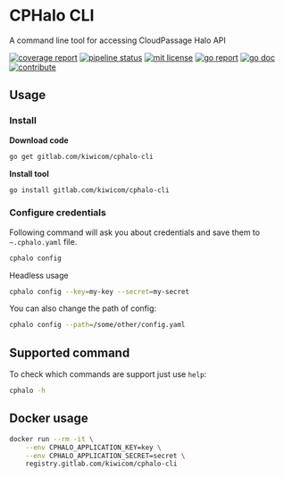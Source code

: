 # CPHalo CLI

A command line tool for accessing CloudPassage Halo API

[![coverage report](https://gitlab.com/kiwicom/cphalo-cli/badges/master/pipeline.svg)](https://gitlab.com/kiwicom/cphalo-cli/pipelines)
[![pipeline status](https://gitlab.com/kiwicom/cphalo-cli/badges/master/coverage.svg)](https://gitlab.com/kiwicom/cphalo-cli/commits/master)
[![mit license](https://img.shields.io/badge/license-MIT-green.svg)](https://gitlab.com/kiwicom/cphalo-cli/blob/master/LICENSE)
[![go report](https://goreportcard.com/badge/gitlab.com/kiwicom/cphalo-cli)](https://goreportcard.com/report/gitlab.com/kiwicom/cphalo-cli)
[![go doc](https://godoc.org/gitlab.com/kiwicom/cphalo-cli?status.svg)](https://godoc.org/gitlab.com/kiwicom/cphalo-cli)
[![contribute](https://img.shields.io/badge/contributions-welcome-brightgreen.svg)](https://gitlab.com/kiwicom/cphalo-cli/forks/new)


## Usage

### Install

**Download code**

```bash
go get gitlab.com/kiwicom/cphalo-cli
```

**Install tool**

```bash
go install gitlab.com/kiwicom/cphalo-cli
```

### Configure credentials

Following command will ask you about credentials and save them to `~.cphalo.yaml` file.

```bash
cphalo config
```

Headless usage

```bash
cphalo config --key=my-key --secret=my-secret
```

You can also change the path of config:

```bash
cphalo config --path=/some/other/config.yaml
```

## Supported command

To check which commands are support just use `help`:

```bash
cphalo -h
``` 

## Docker usage

```bash
docker run --rm -it \
    --env CPHALO_APPLICATION_KEY=key \
    --env CPHALO_APPLICATION_SECRET=secret \
    registry.gitlab.com/kiwicom/cphalo-cli
```
